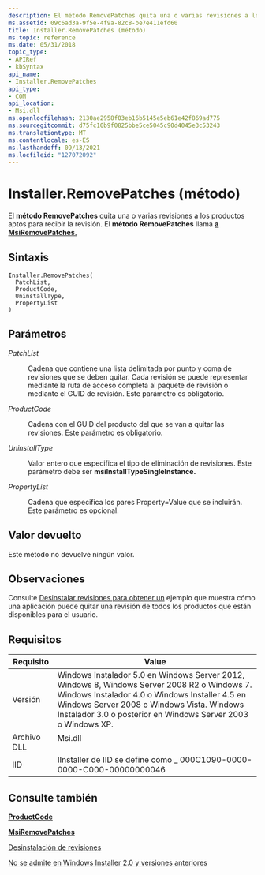 ```yaml
---
description: El método RemovePatches quita una o varias revisiones a los productos aptos para recibir la revisión. El método RemovePatches llama a MsiRemovePatches.
ms.assetid: 09c6ad3a-9f5e-4f9a-82c8-be7e411efd60
title: Installer.RemovePatches (método)
ms.topic: reference
ms.date: 05/31/2018
topic_type:
- APIRef
- kbSyntax
api_name:
- Installer.RemovePatches
api_type:
- COM
api_location:
- Msi.dll
ms.openlocfilehash: 2130ae2958f03eb16b5145e5eb61e42f869ad775
ms.sourcegitcommit: d75fc10b9f0825bbe5ce5045c90d4045e3c53243
ms.translationtype: MT
ms.contentlocale: es-ES
ms.lasthandoff: 09/13/2021
ms.locfileid: "127072092"
---
```

# <a name="installerremovepatches-method"></a>Installer.RemovePatches (método)

El **método RemovePatches** quita una o varias revisiones a los productos aptos para recibir la revisión. El **método RemovePatches** llama [**a MsiRemovePatches.**](/windows/desktop/api/Msi/nf-msi-msiremovepatchesa)

## <a name="syntax"></a>Sintaxis


```JScript
Installer.RemovePatches(
  PatchList,
  ProductCode,
  UninstallType,
  PropertyList
)
```



## <a name="parameters"></a>Parámetros

<dl> <dt>

*PatchList* 
</dt> <dd>

Cadena que contiene una lista delimitada por punto y coma de revisiones que se deben quitar. Cada revisión se puede representar mediante la ruta de acceso completa al paquete de revisión o mediante el GUID de revisión. Este parámetro es obligatorio.

</dd> <dt>

*ProductCode* 
</dt> <dd>

Cadena con el GUID del producto del que se van a quitar las revisiones. Este parámetro es obligatorio.

</dd> <dt>

*UninstallType* 
</dt> <dd>

Valor entero que especifica el tipo de eliminación de revisiones. Este parámetro debe ser **msiInstallTypeSingleInstance.**

</dd> <dt>

*PropertyList* 
</dt> <dd>

Cadena que especifica los pares Property=Value que se incluirán. Este parámetro es opcional.

</dd> </dl>

## <a name="return-value"></a>Valor devuelto

Este método no devuelve ningún valor.

## <a name="remarks"></a>Observaciones

Consulte [Desinstalar revisiones para obtener un](uninstalling-patches.md) ejemplo que muestra cómo una aplicación puede quitar una revisión de todos los productos que están disponibles para el usuario.

## <a name="requirements"></a>Requisitos



| Requisito | Value |
|--------------------|-----------------------------------------------------------------------------------------------------------------------------------------------------------------------------------------------------------------------------------------------------------------------|
| Versión<br/> | Windows Instalador 5.0 en Windows Server 2012, Windows 8, Windows Server 2008 R2 o Windows 7. Windows Instalador 4.0 o Windows Installer 4.5 en Windows Server 2008 o Windows Vista. Windows Instalador 3.0 o posterior en Windows Server 2003 o Windows XP.<br/> |
| Archivo DLL<br/>     | <dl> <dt>Msi.dll</dt> </dl>                                                                                                                                                                                    |
| IID<br/>     | IInstaller de IID se define como \_ 000C1090-0000-0000-C000-00000000046<br/>                                                                                                                                                                                         |



## <a name="see-also"></a>Consulte también

<dl> <dt>

[**ProductCode**](productcode.md)
</dt> <dt>

[**MsiRemovePatches**](/windows/desktop/api/Msi/nf-msi-msiremovepatchesa)
</dt> <dt>

[Desinstalación de revisiones](uninstalling-patches.md)
</dt> <dt>

[No se admite en Windows Installer 2.0 y versiones anteriores](not-supported-in-windows-installer-version-2-0.md)
</dt> </dl>

 

 




